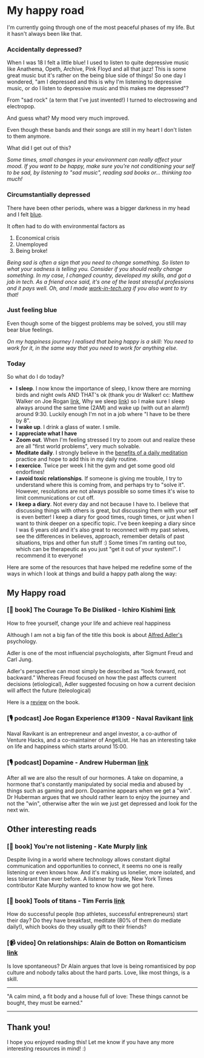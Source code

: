 # My happy road
I'm currently going through one of the most peaceful phases of my life. But it hasn't always been like that.

### Accidentally depressed?

When I was 18 I felt a little blue! I used to listen to quite depressive music 
like Anathema, Opeth, Archive, Pink Floyd and all that jazz! This is some great music but it's rather on the being blue side of things!
So one day I wondered, "am I depressed and this is why I'm listening to depressive music, or do I listen to depressive
music and this makes me depressed"?

From "sad rock" (a term that I've just invented!) I turned to electroswing and electropop. 

And guess what? My mood very much improved.

Even though these bands and their songs are still in my heart I don't listen to them anymore.

What did I get out of this? 

_Some times, small changes in your environment can really affect your mood.
If you want to be happy, make sure you're not conditioning your self to be sad, by listening to "sad music", 
reading sad books or... thinking too much!_

### Circumstantially depressed
There have been other periods, where was a bigger darkness in my head and I felt [blue](https://www.youtube.com/watch?v=68ugkg9RePc).

It often had to do with environmental factors as 
1. Economical crisis 
1. Unemployed
1. Being broke!

_Being sad is often a sign that you need to change something. So listen to what your sadness is telling you. 
Consider if you should really change something.
In my case, I changed country, developed my skills, and got a job in tech. 
As a friend once said, it's one of the least stressful professions and it pays well. 
Oh, and I made [work-in-tech.org](work-in-tech.org) if you also want to try that!_

### Just feeling blue
Even though some of the biggest problems may be solved, you still may bear blue feelings.

_On my happiness journey I realised that being happy is a skill: You need to work for it, in the same way that you need to work for anything else._

### Today
So what do I do today?

- **I sleep**. I now know the importance of sleep, I know there are morning birds and night owls AND THAT's ok (thank you dr Walker! 
cc: Matthew Walker on Joe Rogan [link](https://www.youtube.com/watch?v=pwaWilO_Pig), Why we sleep [link](https://www.amazon.de/-/en/Matthew-Walker-PhD/dp/1501144316)) so I make sure I sleep always around the same time (2AM) and wake up (with out an alarm!) around 9:30. Luckily enough I'm not in a job where "I have to be there by 8". 
- **I wake up**. I drink a glass of water. I smile.
- **I appreciate what I have**
- **Zoom out**. When I'm feeling stressed I try to zoom out and realize these are all "first world problems", very much solvable.
- **Meditate daily**. I strongly believe in the [benefits of a daily meditation](https://www.google.com/search?q=scientific+benefits+of+meditation&oq=scientific+benefits+o&aqs=chrome.1.0i512l2j69i57j0i512l7.6377j0j7&sourceid=chrome&ie=UTF-8) practice and hope to add this in my daily routine.
- **I exercice**. Twice per week I hit the gym and get some good old endorfines!
- **I avoid toxic relationships**. If someone is giving me trouble, I try to understand where this is coming from, and perhaps try to "solve it". However, resolutions are not always possible so some times it's wise to limit communications or cut off. 
- **I keep a diary**. Not every day and not because I have to. I believe that discussing things with others is great, but discussing them with your self is even better! I keep a diary for good times, rough times, or just when I want to think deeper on a specific topic. I've been keeping a diary since I was 6 years old and it's also great to reconnect with my past selves, see the differences in believes, approach, remember details of past situations, trips and other fun stuff :) Some times I'm ranting out too, which can be therapeutic as you just "get it out of your system!". I recommend it to everyone!

Here are some of the resources that have helped me redefine some of the ways in which I look at things and build a happy path along the way:

## My Happy road

### [📖 book] The Courage To Be Disliked - Ichiro Kishimi [link](https://www.amazon.de/-/en/Ichiro-Kishimi/dp/1501197274)
How to free yourself, change your life and achieve real happiness 

Although I am not a big fan of the title this book is about [Alfred Adler's](https://en.wikipedia.org/wiki/Alfred_Adler) psychology.

Adler is one of the most influencial psychologists, after Sigmunt Freud and Carl Jung.

Adler's perspective can most simply be described as “look forward, not backward.” 
Whereas Freud focused on how the past affects current decisions (etiological), 
Adler suggested focusing on how a current decision will affect the future (teleological)

Here is a [review](https://medium.com/@dlishego/alfred-adler-the-courage-to-be-disliked-d24b4d72a778) on the book.

### [🎙 podcast] Joe Rogan Experience #1309 - Naval Ravikant [link](https://www.youtube.com/watch?v=3qHkcs3kG44&t=4908s)
Naval Ravikant is an entrepreneur and angel investor, a co-author of Venture Hacks, and a co-maintainer of AngelList.
He has an interesting take on life and happiness which starts around 15:00.

### [🎙 podcast] Dopamine - Andrew Huberman [link](https://www.youtube.com/watch?v=QmOF0crdyRU)
After all we are also the result of our hormones. A take on dopamine, a hormone that's constantly manipulated by social media and abused by things such as gaming and porn.
Dopamine appears when we get a "win". Dr Huberman argues that we should rather learn to enjoy the journey and not the "win", otherwise after the win we just get depressed and look for the next win.

## Other interesting reads
### [📖 book] You're not listening - Kate Murply [link](https://www.amazon.de/Youre-Not-Listening-Missing-International/dp/1250760348/ref=asc_df_1250760348_nodl?tag=googshopde-21&linkCode=df0&hvadid=407409288703&hvpos=&hvnetw=g&hvrand=4100153239765215084&hvpone=&hvptwo=&hvqmt=&hvdev=m&hvdvcmdl=&hvlocint=&hvlocphy=9043090&hvtargid=pla-862272798678&psc=1&th=1&psc=1&tag=&ref=&adgrpid=86815916853&hvpone=&hvptwo=&hvadid=407409288703&hvpos=&hvnetw=g&hvrand=4100153239765215084&hvqmt=&hvdev=m&hvdvcmdl=&hvlocint=&hvlocphy=9043090&hvtargid=pla-862272798678&dplnkId=7e8f8b48-dbf4-4286-8c67-13762cf76ddb)

Despite living in a world where technology allows constant digital communication and opportunities to connect, it seems no one is really listening or even knows how. And it's making us lonelier, more isolated, and less tolerant than ever before. A listener by trade, New York Times contributor Kate Murphy wanted to know how we got here.

### [📖 book] Tools of titans - Tim Ferris [link](https://www.amazon.de/-/en/Timothy-Ferriss/dp/1328683788)
How do successful people (top athletes, successful entrepreneurs) start their day? Do they have breakfast, meditate (80% of them do mediate daily!), which books do they usually gift to their friends?

### [📹 video] On relationships: Alain de Botton on Romanticism [link](https://youtu.be/sPOuIyEJnbE)
Is love spontaneous? Dr Alain argues that love is being romantisiced by pop culture and nobody talks about the hard parts.
Love, like most things, is a skill.

-------

"A calm mind, a fit body and a house full of love: These things cannot be bought, they must be earned."


-------

## Thank you!
I hope you enjoyed reading this! Let me know if you have any more interesting resources in mind! :)
